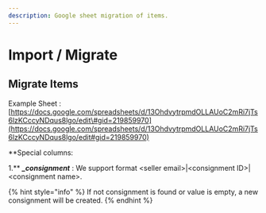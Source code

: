 ```yaml
---
description: Google sheet migration of items.
---
```


# Import / Migrate

## Migrate Items

Example Sheet : [https://docs.google.com/spreadsheets/d/13OhdvytrpmdOLLAUoC2mRi7jTs6lzKCccyNDqus8lgo/edit\#gid=219859970](https://docs.google.com/spreadsheets/d/13OhdvytrpmdOLLAUoC2mRi7jTs6lzKCccyNDqus8lgo/edit#gid=219859970)

**Special columns:  
  
1.** _**\_consignment**_  :  We support format  &lt;seller email&gt;\|&lt;consignment ID&gt;\|&lt;consignment name&gt;.

{% hint style="info" %}
If not consignment is found or value is empty, a new consignment will be created.
{% endhint %}





